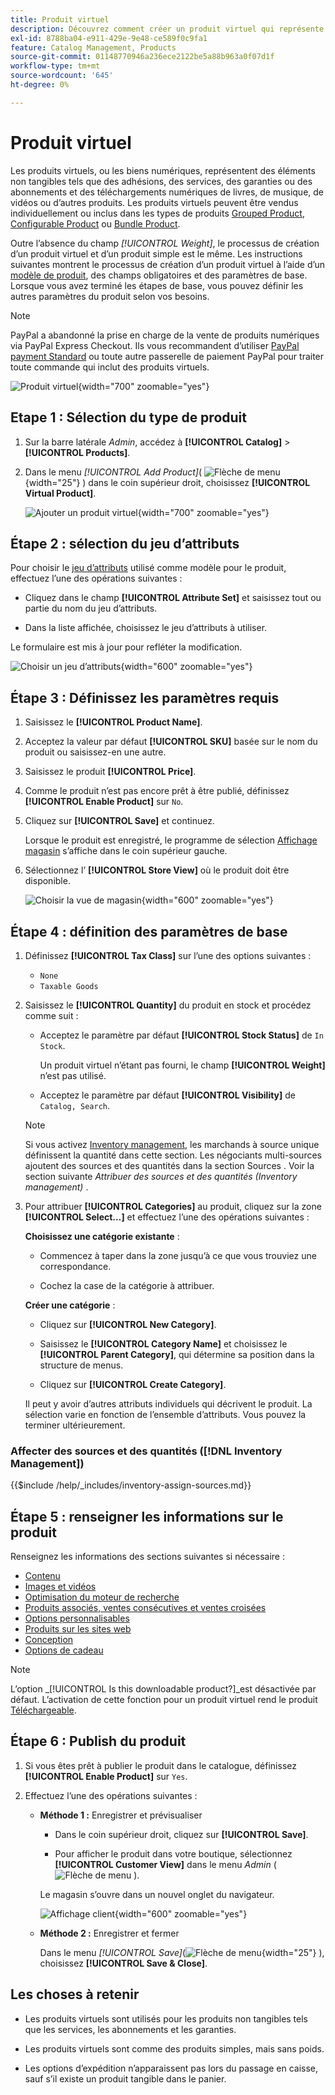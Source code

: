 ```yaml
---
title: Produit virtuel
description: Découvrez comment créer un produit virtuel qui représente un article non tangible, tel qu’un abonnement, un service, une garantie ou un abonnement.
exl-id: 8788ba04-e911-429e-9e48-ce589f0c9fa1
feature: Catalog Management, Products
source-git-commit: 01148770946a236ece2122be5a88b963a0f07d1f
workflow-type: tm+mt
source-wordcount: '645'
ht-degree: 0%

---
```


# Produit virtuel

Les produits virtuels, ou les biens numériques, représentent des éléments non tangibles tels que des adhésions, des services, des garanties ou des abonnements et des téléchargements numériques de livres, de musique, de vidéos ou d’autres produits. Les produits virtuels peuvent être vendus individuellement ou inclus dans les types de produits [Grouped Product](product-create-grouped.md), [Configurable Product](product-create-configurable.md) ou [Bundle Product](product-create-bundle.md).

Outre l’absence du champ _[!UICONTROL Weight]_, le processus de création d’un produit virtuel et d’un produit simple est le même. Les instructions suivantes montrent le processus de création d’un produit virtuel à l’aide d’un [modèle de produit](attribute-sets.md), des champs obligatoires et des paramètres de base. Lorsque vous avez terminé les étapes de base, vous pouvez définir les autres paramètres du produit selon vos besoins.

>[!NOTE]
>
>PayPal a abandonné la prise en charge de la vente de produits numériques via PayPal Express Checkout. Ils vous recommandent d’utiliser [PayPal payment Standard](../stores-purchase/paypal-payments-standard.md) ou toute autre passerelle de paiement PayPal pour traiter toute commande qui inclut des produits virtuels.

![Produit virtuel](./assets/product-virtual-membership.png){width="700" zoomable="yes"}

## Etape 1 : Sélection du type de produit

1. Sur la barre latérale _Admin_, accédez à **[!UICONTROL Catalog]** > **[!UICONTROL Products]**.

1. Dans le menu _[!UICONTROL Add Product]_( ![Flèche de menu](../assets/icon-menu-down-arrow-red.png){width="25"} ) dans le coin supérieur droit, choisissez **[!UICONTROL Virtual Product]**.

   ![Ajouter un produit virtuel](./assets/product-add-virtual.png){width="700" zoomable="yes"}

## Étape 2 : sélection du jeu d’attributs

Pour choisir le [jeu d’attributs](attribute-sets.md) utilisé comme modèle pour le produit, effectuez l’une des opérations suivantes :

- Cliquez dans le champ **[!UICONTROL Attribute Set]** et saisissez tout ou partie du nom du jeu d’attributs.

- Dans la liste affichée, choisissez le jeu d’attributs à utiliser.

Le formulaire est mis à jour pour refléter la modification.

![Choisir un jeu d’attributs](./assets/product-create-choose-attribute-set.png){width="600" zoomable="yes"}

## Étape 3 : Définissez les paramètres requis

1. Saisissez le **[!UICONTROL Product Name]**.

1. Acceptez la valeur par défaut **[!UICONTROL SKU]** basée sur le nom du produit ou saisissez-en une autre.

1. Saisissez le produit **[!UICONTROL Price]**.

1. Comme le produit n’est pas encore prêt à être publié, définissez **[!UICONTROL Enable Product]** sur `No`.

1. Cliquez sur **[!UICONTROL Save]** et continuez.

   Lorsque le produit est enregistré, le programme de sélection [Affichage magasin](introduction.md#product-scope) s’affiche dans le coin supérieur gauche.

1. Sélectionnez l’ **[!UICONTROL Store View]** où le produit doit être disponible.

   ![Choisir la vue de magasin](./assets/product-create-store-view-choose.png){width="600" zoomable="yes"}

## Étape 4 : définition des paramètres de base

1. Définissez **[!UICONTROL Tax Class]** sur l’une des options suivantes :

   - `None`
   - `Taxable Goods`

1. Saisissez le **[!UICONTROL Quantity]** du produit en stock et procédez comme suit :

   - Acceptez le paramètre par défaut **[!UICONTROL Stock Status]** de `In Stock`.

     Un produit virtuel n’étant pas fourni, le champ **[!UICONTROL Weight]** n’est pas utilisé.

   - Acceptez le paramètre par défaut **[!UICONTROL Visibility]** de `Catalog, Search`.

   >[!NOTE]
   >
   >Si vous activez [Inventory management](../inventory-management/introduction.md), les marchands à source unique définissent la quantité dans cette section. Les négociants multi-sources ajoutent des sources et des quantités dans la section Sources . Voir la section suivante _Attribuer des sources et des quantités (Inventory management)_ .

1. Pour attribuer **[!UICONTROL Categories]** au produit, cliquez sur la zone **[!UICONTROL Select…]** et effectuez l’une des opérations suivantes :

   **Choisissez une catégorie existante** :

   - Commencez à taper dans la zone jusqu’à ce que vous trouviez une correspondance.

   - Cochez la case de la catégorie à attribuer.

   **Créer une catégorie** :

   - Cliquez sur **[!UICONTROL New Category]**.

   - Saisissez le **[!UICONTROL Category Name]** et choisissez le **[!UICONTROL Parent Category]**, qui détermine sa position dans la structure de menus.

   - Cliquez sur **[!UICONTROL Create Category]**.

   Il peut y avoir d’autres attributs individuels qui décrivent le produit. La sélection varie en fonction de l’ensemble d’attributs. Vous pouvez la terminer ultérieurement.

### Affecter des sources et des quantités ([!DNL Inventory Management])

{{$include /help/_includes/inventory-assign-sources.md}}

## Étape 5 : renseigner les informations sur le produit

Renseignez les informations des sections suivantes si nécessaire :

- [Contenu](product-content.md)
- [Images et vidéos](product-images-and-video.md)
- [Optimisation du moteur de recherche](product-search-engine-optimization.md)
- [Produits associés, ventes consécutives et ventes croisées](related-products-up-sells-cross-sells.md)
- [Options personnalisables](settings-advanced-custom-options.md)
- [Produits sur les sites web](settings-basic-websites.md)
- [Conception](settings-advanced-design.md)
- [Options de cadeau](product-gift-options.md)

>[!NOTE]
>
>L’option _[!UICONTROL Is this downloadable product?]_est désactivée par défaut. L’activation de cette fonction pour un produit virtuel rend le produit [Téléchargeable](product-create-downloadable.md#downloadable-product).

## Étape 6 : Publish du produit

1. Si vous êtes prêt à publier le produit dans le catalogue, définissez **[!UICONTROL Enable Product]** sur `Yes`.

1. Effectuez l’une des opérations suivantes :

   - **Méthode 1 :** Enregistrer et prévisualiser

      - Dans le coin supérieur droit, cliquez sur **[!UICONTROL Save]**.

      - Pour afficher le produit dans votre boutique, sélectionnez **[!UICONTROL Customer View]** dans le menu _Admin_ ( ![Flèche de menu](../assets/icon-menu-down-arrow-black.png) ).

     Le magasin s’ouvre dans un nouvel onglet du navigateur.

     ![Affichage client](./assets/product-admin-customer-view.png){width="600" zoomable="yes"}

   - **Méthode 2 :** Enregistrer et fermer

     Dans le menu _[!UICONTROL Save]_(![Flèche de menu](../assets/icon-menu-down-arrow-red.png){width="25"} ), choisissez **[!UICONTROL Save & Close]**.

## Les choses à retenir

- Les produits virtuels sont utilisés pour les produits non tangibles tels que les services, les abonnements et les garanties.

- Les produits virtuels sont comme des produits simples, mais sans poids.

- Les options d’expédition n’apparaissent pas lors du passage en caisse, sauf s’il existe un produit tangible dans le panier.
